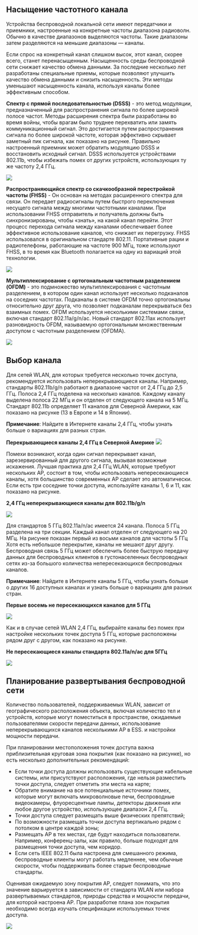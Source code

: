 <!-- 12.5.1 -->
## Насыщение частотного канала

Устройства беспроводной локальной сети имеют передатчики и приемники, настроенные на конкретные частоты диапазона радиоволн. Обычно в качестве диапазонов выделяются частоты. Такие диапазоны затем разделяются на меньшие диапазоны — каналы.

Если спрос на конкретный канал слишком высок, этот канал, скорее всего, станет перенасыщенным. Насыщенность среды беспроводной сети снижает качество обмена данными. За последние несколько лет разработаны специальные приемы, которые позволяют улучшить качество обмена данными и снизить насыщенность. Эти методы уменьшают насыщенность канала, используя каналы более эффективным способом.

**Спектр с прямой последовательностью (DSSS)** - это метод модуляции, предназначенный для распространения сигнала по более широкой полосе частот. Методы расширения спектра были разработаны во время войны, чтобы врагам было труднее перехватить или замять коммуникационный сигнал. Это достигается путем распространения сигнала по более широкой частоте, которая эффективно скрывает заметный пик сигнала, как показано на рисунке. Правильно настроенный приемник может обратить модуляцию DSSS и восстановить исходный сигнал. DSSS используется устройствами 802.11b, чтобы избежать помех от других устройств, использующих ту же частоту 2,4 ГГц.

![](./assets/12.5.1-1.svg)


**Распространяющийся спектр со скачкообразной перестройкой частоты (FHSS)** - Он основан на методах расширенного спектра для связи. Он передает радиосигналы путем быстрого переключения несущего сигнала между многими частотными каналами. При использовании FHSS отправитель и получатель должны быть синхронизированы, чтобы «знать», на какой канал перейти. Этот процесс перехода сигнала между каналами обеспечивает более эффективное использование каналов, что снижает их перегрузку. FHSS использовался в оригинальном стандарте 802.11. Портативные рации и радиотелефоны, работающие на частоте 900 МГц, тоже используют FHSS, в то время как Bluetooth полагается на одну из вариаций этой технологии.

![](./assets/12.5.1-2.svg)


**Мультиплексирование с ортогональным частотным разделением (OFDM)** - это подмножество мультиплексирования с частотным разделением, в котором один канал использует несколько подканалов на соседних частотах. Подканалы в системе OFDM точно ортогональны относительно друг друга, что позволяет подканалам перекрываться без взаимных помех. OFDM используется несколькими системами связи, включая стандарт 802.11a/g/n/ac. Новый стандарт 802.11ax использует разновидность OFDM, называемую ортогональным множественным доступом с частотным разделением (OFDMA).

![](./assets/12.5.1-3.svg)


<!-- 12.5.2 -->
## Выбор канала

Для сетей WLAN, для которых требуется несколько точек доступа, рекомендуется использовать неперекрывающиеся каналы. Например, стандарты 802.11b/g/n работают в диапазоне частот от 2,4 ГГц до 2,5 ГГц. Полоса 2,4 ГГц поделена на несколько каналов. Каждому каналу выделена полоса 22 МГц и он отделен от следующего канала на 5 МГц. Стандарт 802.11b определяет 11 каналов для Северной Америки, как показано на рисунке (13 в Европе и 14 в Японии).

**Примечание**: Найдите в Интернете каналы 2,4 ГГц, чтобы узнать больше о вариациях для разных стран.

**Перекрывающиеся каналы 2,4 ГГц в Северной Америке**
![](./assets/12.5.2-1.svg)


Помехи возникают, когда один сигнал перекрывает канал, зарезервированный для другого сигнала, вызывая возможные искажения. Лучшая практика для 2,4 ГГц WLAN, которые требуют нескольких AP, состоит в том, чтобы использовать непересекающиеся каналы, хотя большинство современных AP сделает это автоматически. Если есть три соседние точки доступа, используйте каналы 1, 6 и 11, как показано на рисунке.

**2,4 ГГц неперекрывающиеся каналы для 802.11b/g/n**

![](./assets/12.5.2-2.svg)


<!--
На рисунке показаны три точки доступа с использованием каналов 1, 6 и 11.
-->

Для стандартов 5 ГГц 802.11a/n/ac имеется 24 канала. Полоса 5 ГГц разделена на три секции. Каждый канал отделен от следующего на 20 МГц. На рисунке показан первый из восьми каналов для частоты 5 ГГц Хотя есть небольшое перекрытие, каналы не мешают друг другу. Беспроводная связь 5 ГГц может обеспечить более быструю передачу данных для беспроводных клиентов в густонаселенных беспроводных сетях из-за большого количества непересекающихся беспроводных каналов.

**Примечание**: Найдите в Интернете каналы 5 ГГц, чтобы узнать больше о других 16 доступных каналах и узнать больше о вариациях для разных стран.

**Первые восемь не пересекающихся каналов для 5 ГГц**

![](./assets/12.5.2-3.svg)


Как и в случае сетей WLAN 2,4 ГГц, выбирайте каналы без помех при настройке нескольких точек доступа 5 ГГц, которые расположены рядом друг с другом, как показано на рисунке.

**Не пересекающиеся каналы стандарта 802.11a/n/ac для 5ГГц**

![](./assets/12.5.2-4.svg)


<!-- 12.5.3 -->
## Планирование развертывания беспроводной сети 

Количество пользователей, поддерживаемых WLAN, зависит от географического расположения объекта, включая количество тел и устройств, которые могут поместиться в пространстве, ожидаемые пользователями скорости передачи данных, использование неперекрывающихся каналов несколькими AP в ESS. и настройки мощности передачи.

При планировании местоположения точек доступа важна приблизительная круговая зона покрытия (как показано на рисунке), но есть несколько дополнительных рекомендаций:

* Если точки доступа должны использовать существующие кабельные системы, или присутствуют расположения, где нельзя разместить точки доступа, следует отметить эти места на карте;
* Обратите внимание на все потенциальные источники помех, которые могут включать микроволновые печи, беспроводные видеокамеры, флуоресцентные лампы, детекторы движения или любое другое устройство, использующее диапазон 2,4 ГГц.
* Точки доступа следует размещать выше физических препятствий;
* По возможности размещать точки доступа вертикально рядом с потолком в центре каждой зоны;
* Размещать AP в тех местах, где будут находиться пользователи. Например, конференц-залы, как правило, больше подходят для размещения точки доступа, чем коридор. 
* Если сеть IEEE 802.11 была настроена для смешанного режима, беспроводные клиенты могут работать медленнее, чем обычные скорости, чтобы поддерживать более старые беспроводные стандарты.

Оценивая ожидаемую зону покрытия AP, следует понимать, что это значение варьируется в зависимости от стандарта WLAN или набора развертываемых стандартов, природы средства и мощности передачи, для которой настроена AP. При разработке плана зон покрытия необходимо всегда изучать спецификации используемых точек доступа.

![](./assets/12.5.3.svg)


<!-- 12.5.4 -->
<!-- quiz -->
